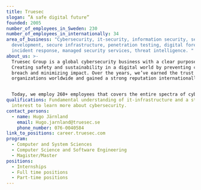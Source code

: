 ```yaml
---
title: Truesec
slogan: ”A safe digital future”
founded: 2005
number_of_employees_in_Sweden: 230
number_of_employees_in_internationally: 34
area_of_business: "Cybersecurity, it-security, information security, secure
  development, secure infrastructure, penetration testing, digital forensics,
  incident response, managed security services, threat intelligence. "
about_us: >-
  Truesec Group is a global cybersecurity business with a clear purpose:
  Creating safety and sustainability in a digital world by preventing cyber
  breach and minimizing impact. Over the years, we’ve earned the trust of
  organizations worldwide and gained a strong reputation internationally.


  Today, we employ 260+ employees that covers the entire spectra of cybersecurity – and as cybercrime grows, we need to grow. In Sweden we have offices in Stockholm, Malmö and Karlskrona. 
qualifications: Fundamental understanding of it-infrastructure and a strong
  interest to learn more about cybersecurity.
contact_persons:
  - name: Hugo Järnland
    email: Hugo.jarnland@truesec.se
    phone_number: 076-0040584
link_to_positions: career.truesec.com
program:
  - Computer and System Sciences
  - Computer Science and Software Engineering
  - Magister/Master
positions:
  - Internships
  - Full time positions
  - Part-time positions
---
```

